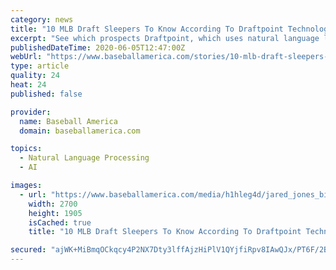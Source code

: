 ```yaml
---
category: news
title: "10 MLB Draft Sleepers To Know According To Draftpoint Technology"
excerpt: "See which prospects Draftpoint, which uses natural language learning software to identify comps from prior drafts, identified as intriguing players to know."
publishedDateTime: 2020-06-05T12:47:00Z
webUrl: "https://www.baseballamerica.com/stories/10-mlb-draft-sleepers-to-know-according-to-draftpoint-technology/"
type: article
quality: 24
heat: 24
published: false

provider:
  name: Baseball America
  domain: baseballamerica.com

topics:
  - Natural Language Processing
  - AI

images:
  - url: "https://www.baseballamerica.com/media/h1hleg4d/jared_jones_billmitchell.jpg"
    width: 2700
    height: 1905
    isCached: true
    title: "10 MLB Draft Sleepers To Know According To Draftpoint Technology"

secured: "ajWK+MiBmqOCkqcy4P2NX7Dty3lffAjzHiPlV1QYjfiRpv8IAwQJx/PT6F/2BGB4wb94KADeDQSqJ3yoLHdU02BjVSWj0Gg5L9kgFTKftPu9CcOmoV6Jz5OOkcuc50TyJCMDwr+fCScRRqF/u+lGHyuWzrqItqgoU00m5kkrXExN8Nram/gvl6rnndpczPmdQT9sCWJ7Gzos//PyIBes2G1CUhaJki/BFHvuIipwtZ29LzeIuVJiPJXgljNQnyQd+9mzt0xvgrij+438lxeaF6Ui4rmSbahery1lbKjD77BVecoCU/7BwrDqWwzHrEV9;tqwEnUosnuoC90QQi+1OZQ=="
---
```


